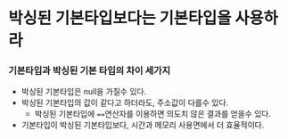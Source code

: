 # 박싱된 기본타입보다는 기본타입을 사용하라

### 기본타입과 박싱된 기본 타입의 차이 세가지
+ 박싱된 기본타입은 null을 가질수 있다.
+ 박싱된 기본타입의 값이 같다고 하더라도, 주소값이 다를수 있다.
  + 박싱된 기본타입에 `==`연산자를 이용하면 의도치 않은 결과를 얻을수 있다.
+ 기본타입이 박싱된 기본타입보다, 시간과 메모리 사용면에서 더 효율적이다.
